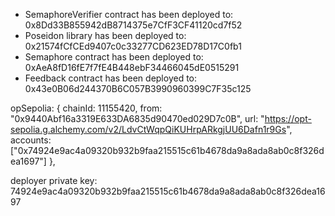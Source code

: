- SemaphoreVerifier contract has been deployed to: 0x8Dd33B855942dB8714375e7CfF3CF41120cd7f52
- Poseidon library has been deployed to: 0x21574fCfCEd9407c0c33277CD623ED78D17C0fb1
- Semaphore contract has been deployed to: 0xAeA8fD16fE7f7fE4B448ebF34466045dE0515291
- Feedback contract has been deployed to: 0x43e0B06d244370B6C057B3990960399C7F35c125

opSepolia: {
  chainId: 11155420,
  from: "0x9440Abf16a3319E633DA6835d90470ed029D7c0B",
  url: "https://opt-sepolia.g.alchemy.com/v2/LdvCtWqpQiKUHrpARkgjUU6Dafn1r9Gs",
  accounts: ["0x74924e9ac4a09320b932b9faa215515c61b4678da9a8ada8ab0c8f326dea1697"]
},

deployer private key: 74924e9ac4a09320b932b9faa215515c61b4678da9a8ada8ab0c8f326dea1697
